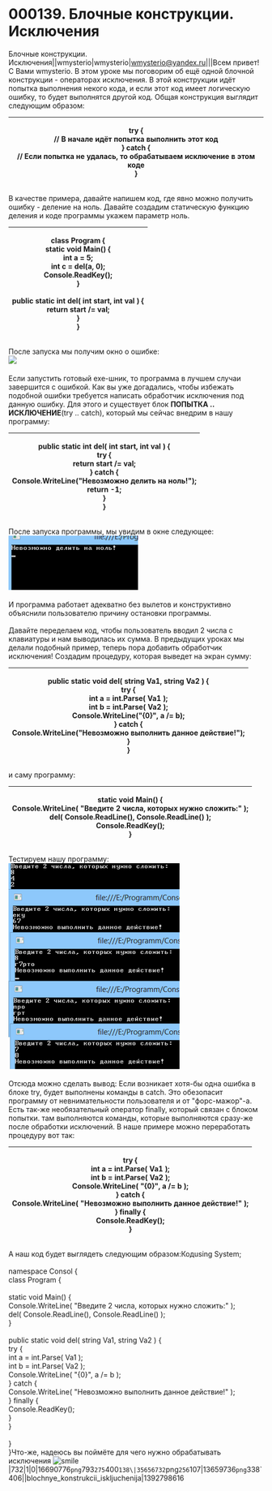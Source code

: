 # 000139. Блочные конструкции. Исключения

Блочные конструкции. Исключения||wmysterio|wmysterio|wmysterio@yandex.ru|||Всем привет! С Вами wmysterio. В этом уроке мы поговорим об ещё одной блочной конструкции - операторах исключения. В этой конструкции идёт попытка выполнения некого кода, и если этот код имеет логическую ошибку, то будет выполнятся другой код. Общая конструкция выглядит следующим образом:

| <p>try {<br>// В начале идёт попытка выполнить этот код<br>} catch {<br>// Если попытка не удалась, то обрабатываем исключение в этом коде<br>}<br></p> |
| ------------------------------------------------------------------------------------------------------------------------------------------------------- |

В качестве примера, давайте напишем код, где явно можно получить ошибку - деление на ноль. Давайте создадим статическую функцию деления и коде программы укажем параметр ноль.

| <p>    class Program {<br>        static void Main() {<br>            int a = 5;<br>            int c = del(a, 0);<br>            Console.ReadKey();<br>        }<br><br>        public static int del( int start, int val ) {<br>            return start /= val;<br>        }   <br>    }<br></p> |
| --------------------------------------------------------------------------------------------------------------------------------------------------------------------------------------------------------------------------------------------------------------------------------------------------- |

После запуска мы получим окно о ошибке:\
[![](../\_pu/1/s16690776.jpg)](../\_pu/1/16690776.png)\
\
Если запустить готовый exe-шник, то программа в лучшем случаи завершится с ошибкой. Как вы уже догадались, чтобы избежать подобной ошибки требуется написать обработчик исключения под данную ошибку. Для этого и существует блок **ПОПЫТКА .. ИСКЛЮЧЕНИЕ**(try .. catch), который мы сейчас внедрим в нашу программу:

| <p>        public static int del( int start, int val ) {<br>            try {<br>                return start /= val;<br>            } catch {<br>                Console.WriteLine("Невозможно делить на ноль!");<br>                return -1;<br>            }<br>        }<br></p> |
| -------------------------------------------------------------------------------------------------------------------------------------------------------------------------------------------------------------------------------------------------------------------------------------- |

После запуска программы, мы увидим в окне следующее:\
![](../\_pu/1/35656732.png)\
\
И программа работает адекватно без вылетов и конструктивно объяснили пользователю причину остановки программы.\
\
Давайте переделаем код, чтобы пользователь вводил 2 числа с клавиатуры и нам выводилась их сумма. В предыдущих уроках мы делали подобный пример, теперь пора добавить обработчик исключения! Создадим процедуру, которая выведет на экран сумму:

| <p>        public static void del( string Va1, string Va2 ) {<br>            try {<br>                int a = int.Parse( Va1 );<br>                int b = int.Parse( Va2 );<br>                Console.WriteLine("{0}", a /= b);<br>            } catch {<br>                Console.WriteLine("Невозможно выполнить данное действие!");<br>            }<br>        }<br></p> |
| ------------------------------------------------------------------------------------------------------------------------------------------------------------------------------------------------------------------------------------------------------------------------------------------------------------------------------------------------------------------------------- |

и саму программу:

| <p>        static void Main() {<br>            Console.WriteLine( "Введите 2 числа, которых нужно сложить:" );<br>            del( Console.ReadLine(), Console.ReadLine() );<br>            Console.ReadKey();<br>        }<br></p> |
| ----------------------------------------------------------------------------------------------------------------------------------------------------------------------------------------------------------------------------------- |

Тестируем нашу программу:\
![](../\_pu/1/13659736.png)\
\
Отсюда можно сделать вывод: Если возникает хотя-бы одна ошибка в блоке try, будет выполнены команды в catch. Это обезопасит программу от невнимательности пользователя и от "форс-мажор"-а. Есть так-же необязательный оператор finally, который связан с блоком попытки. там выполняются команды, которые выполняются сразу-же после обработки исключений. В наше примере можно переработать процедуру вот так:

| <p>            try {<br>                int a = int.Parse( Va1 );<br>                int b = int.Parse( Va2 );<br>                Console.WriteLine( "{0}", a /= b );<br>            } catch {<br>                Console.WriteLine( "Невозможно выполнить данное действие!" );<br>            } finally {<br>                Console.ReadKey();<br>            }<br></p> |
| ------------------------------------------------------------------------------------------------------------------------------------------------------------------------------------------------------------------------------------------------------------------------------------------------------------------------------------------------------------------------- |

А наш код будет выглядеть следующим образом:Кодusing System;\
\
namespace Consol {\
&#x20;   class Program {\
\
&#x20;       static void Main() {\
&#x20;           Console.WriteLine( "Введите 2 числа, которых нужно сложить:" );\
&#x20;           del( Console.ReadLine(), Console.ReadLine() );\
&#x20;       }\
\
&#x20;       public static void del( string Va1, string Va2 ) {\
&#x20;           try {\
&#x20;               int a = int.Parse( Va1 );\
&#x20;               int b = int.Parse( Va2 );\
&#x20;               Console.WriteLine( "{0}", a /= b );\
&#x20;           } catch {\
&#x20;               Console.WriteLine( "Невозможно выполнить данное действие!" );\
&#x20;           } finally {\
&#x20;               Console.ReadKey();\
&#x20;           }\
&#x20;       }\
&#x20;  \
&#x20;   }\
}Что-же, надеюсь вы поймёте для чего нужно обрабатывать исключения ![smile](http://s49.ucoz.net/sm/15/smile.gif)|732|1|0|16690776`png`793`275`400`138\|35656732`png`256`107|13659736`png`338\`406||blochnye\_konstrukcii\_iskljuchenija|1392798616

